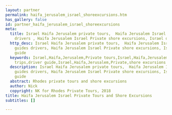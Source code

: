 ```yaml
---
layout: partner
permalink: haifa_jerusalem_israel_shoreexcursions.htm
has_gallery: false
id: partner_haifa_jerusalem_israel_shoreexcursions
meta:
  title: Israel Haifa Jerusalem private tours,  Haifa Jerusalem Israel private guides
    drivers , Haifa Jerusalem Israel Private shore excursions, Israel driver guide
  http_desc: Israel Haifa Jerusalem private tours,  Haifa Jerusalem Israel private
    guides drivers, Haifa Jerusalem Israel Private shore excursions, Israel driver
    guide
  keywords: Israel,Haifa,Jerusalem,Private tours,Israel,Haifa,Jerusalem,Private,day
    trips,driver guide,Israel,Haifa,Jerusalem,Private,shore excursions
  description: Israel Haifa Jerusalem private tours,  Haifa Jerusalem Israel private
    guides drivers, Haifa Jerusalem Israel Private shore excursions, Israel driver
    guide
  abstract: Rhodes private tours and shore excursions
  author: Nick
  copyright: NK for Rhodes Private Tours, 2018
title: Haifa Jerusalem Israel Private Tours and Shore Excursions
subtitles: []

---
```

